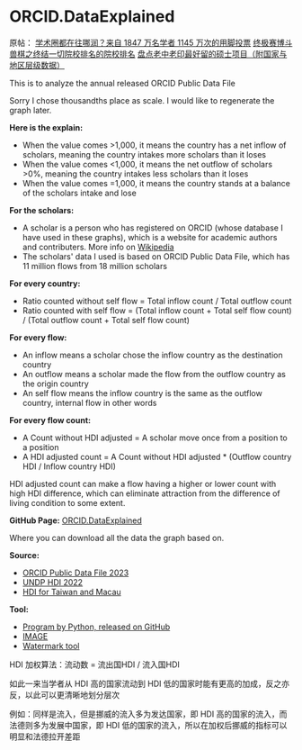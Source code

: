 # ORCID.DataExplained

原帖：
[学术圈都在往哪润？来自 1847 万名学者 1145 万次的用脚投票](https://www.reddit.com/r/iwanttorun/comments/1c7o1a3/%E5%AD%A6%E6%9C%AF%E5%9C%88%E9%83%BD%E5%9C%A8%E5%BE%80%E5%93%AA%E6%B6%A6%E6%9D%A5%E8%87%AA_1847_%E4%B8%87%E5%90%8D%E5%AD%A6%E8%80%85_1145_%E4%B8%87%E6%AC%A1%E7%9A%84%E7%94%A8%E8%84%9A%E6%8A%95%E7%A5%A8)
[终极赛博斗兽棋之终结一切院校排名的院校排名](https://www.reddit.com/r/iwanttorun/comments/1ccknp6/%E7%BB%88%E6%9E%81%E8%B5%9B%E5%8D%9A%E6%96%97%E5%85%BD%E6%A3%8B%E4%B9%8B%E7%BB%88%E7%BB%93%E4%B8%80%E5%88%87%E9%99%A2%E6%A0%A1%E6%8E%92%E5%90%8D%E7%9A%84%E9%99%A2%E6%A0%A1%E6%8E%92%E5%90%8D)
[盘点老中老印最好留的硕士项目（附国家与地区层级数据）](https://www.reddit.com/r/iwanttorun/comments/1cechcf/%E7%9B%98%E7%82%B9%E8%80%81%E4%B8%AD%E8%80%81%E5%8D%B0%E6%9C%80%E5%A5%BD%E7%95%99%E7%9A%84%E7%A1%95%E5%A3%AB%E9%A1%B9%E7%9B%AE%E9%99%84%E5%9B%BD%E5%AE%B6%E4%B8%8E%E5%9C%B0%E5%8C%BA%E5%B1%82%E7%BA%A7%E6%95%B0%E6%8D%AE)

This is to analyze the annual released ORCID Public Data File

Sorry I chose thousandths place as scale. I would like to regenerate the graph later.

**Here is the explain:**

* When the value comes >1,000, it means the country has a net inflow of scholars, meaning the country intakes more scholars than it loses
* When the value comes <1,000, it means the net outflow of scholars >0%, meaning the country intakes less scholars than it loses
* When the value comes =1,000, it means the country stands at a balance of the scholars intake and lose

**For the scholars:**

* A scholar is a person who has registered on ORCID (whose database I have used in these graphs), which is a website for academic authors and contributers. More info on [Wikipedia](https://en.wikipedia.org/wiki/ORCID)
* The scholars' data I used is based on ORCID Public Data File, which has 11 million flows from 18 million scholars

**For every country:**

* Ratio counted without self flow = Total inflow count / Total outflow count
* Ratio counted with self flow = (Total inflow count + Total self flow count) / (Total outflow count + Total self flow count)

**For every flow:**

* An inflow means a scholar chose the inflow country as the destination country
* An outflow means a scholar made the flow from the outflow country as the origin country
* An self flow means the inflow country is the same as the outflow country, internal flow in other words

**For every flow count:**

* A Count without HDI adjusted = A scholar move once from a position to a position
* A HDI adjusted count = A Count without HDI adjusted \* (Outflow country HDI / Inflow country HDI)

HDI adjusted count can make a flow having a higher or lower count with high HDI difference, which can eliminate attraction from the difference of living condition to some extent.

**GitHub Page:** [ORCID.DataExplained](https://github.com/clareClaymore2001/ORCID.DataExplained)

Where you can download all the data the graph based on.

**Source:**

* [ORCID Public Data File 2023](https://orcid.figshare.com/articles/dataset/ORCID_Public_Data_File_2023/24204912)
* [UNDP HDI 2022](https://hdr.undp.org/sites/default/files/2023-24_HDR/HDR23-24_Statistical_Annex_HDI_Table.xlsx)
* [HDI for Taiwan and Macau](https://en.wikipedia.org/wiki/List_of_administrative_divisions_of_Greater_China_by_Human_Development_Index)

**Tool:**

* [Program by Python, released on GitHub](https://github.com/clareClaymore2001/ORCID.DataExplained)
* [IMAGE](https://gisco-services.ec.europa.eu/image/screen/home)
* [Watermark tool](https://makewatermark.com)

HDI 加权算法：流动数 = 流出国HDI / 流入国HDI

如此一来当学者从 HDI 高的国家流动到 HDI 低的国家时能有更高的加成，反之亦反，以此可以更清晰地划分层次

例如：同样是流入，但是挪威的流入多为发达国家，即 HDI 高的国家的流入，而法德则多为发展中国家，即 HDI 低的国家的流入，所以在加权后挪威的指标可以明显和法德拉开差距
